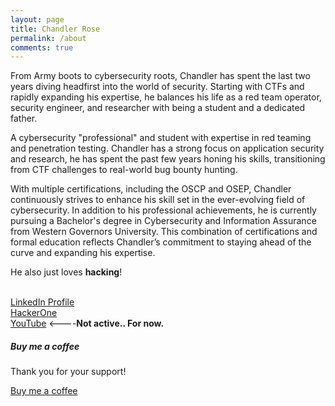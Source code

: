```yaml
---
layout: page
title: Chandler Rose
permalink: /about
comments: true
---
```


<div class="row justify-content-between">
<div class="col-md-8 pr-5">

<p>From Army boots to cybersecurity roots, Chandler has spent the last two years diving headfirst into the world of security. Starting with CTFs and rapidly expanding his expertise, he balances his life as a red team operator, security engineer, and researcher with being a student and a dedicated father.</p> 

<p>A cybersecurity "professional" and student with expertise in red teaming and penetration testing. Chandler has a strong focus on application security and research, he has spent the past few years honing his skills, transitioning from CTF challenges to real-world bug bounty hunting.</p>

<p>With multiple certifications, including the OSCP and OSEP, Chandler continuously strives to enhance his skill set in the ever-evolving field of cybersecurity. In addition to his professional achievements, he is currently pursuing a Bachelor's degree in Cybersecurity and Information Assurance from Western Governors University. This combination of certifications and formal education reflects Chandler’s commitment to staying ahead of the curve and expanding his expertise.</p>

<p>He also just loves <b>hacking</b>!</p>
<br>
<a href="https://www.linkedin.com/in/chandler-rose">LinkedIn Profile</a>
<br>
<a href="https://hackerone.com/turbul3nce?type=user">HackerOne</a>
<br>
<a href="https://www.youtube.com/@rosehacksyoutube">YouTube</a> <----<b>Not active.. For now.</b>
</div>

<div class="col-md-4">

<div class="sticky-top sticky-top-80">
<h5>Buy me a coffee</h5>

<p>Thank you for your support!</p>

<a target="_blank" href="https://buymeacoffee.com/rosehacksls" class="btn btn-danger">Buy me a coffee</a>

</div>
</div>
</div>
